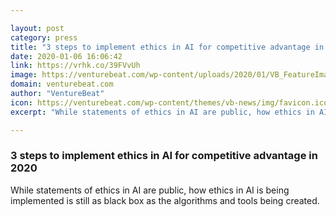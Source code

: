 ```yaml
---

layout: post
category: press
title: "3 steps to implement ethics in AI for competitive advantage in 2020"
date: 2020-01-06 16:06:42
link: https://vrhk.co/39FVvUh
image: https://venturebeat.com/wp-content/uploads/2020/01/VB_FeatureImage_1200x600.png?w=1200&strip=all
domain: venturebeat.com
author: "VentureBeat"
icon: https://venturebeat.com/wp-content/themes/vb-news/img/favicon.ico
excerpt: "While statements of ethics in AI are public, how ethics in AI is being implemented is still as black box as the algorithms and tools being created."

---
```


### 3 steps to implement ethics in AI for competitive advantage in 2020

While statements of ethics in AI are public, how ethics in AI is being implemented is still as black box as the algorithms and tools being created.